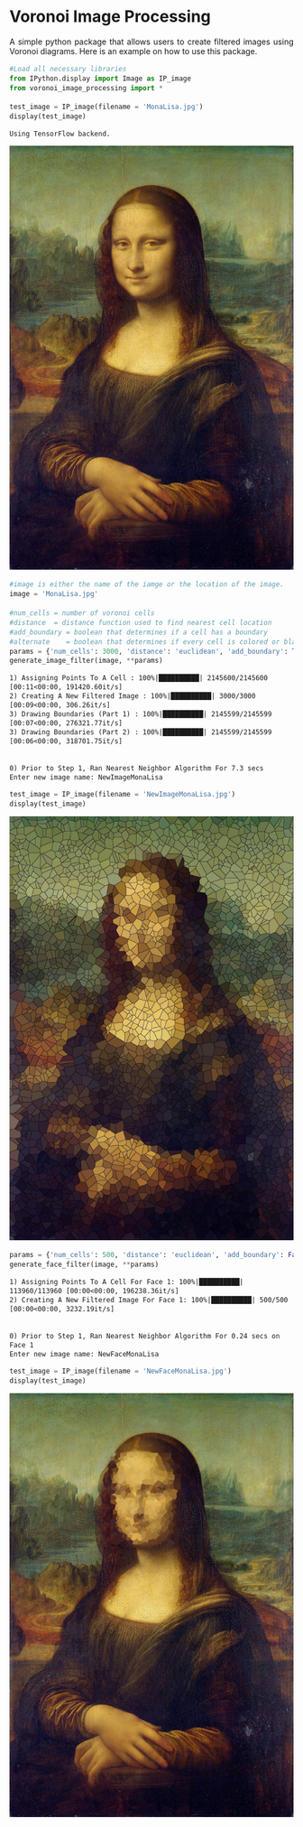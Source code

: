# Voronoi Image Processing

<p align = 'justify'>
A simple python package that allows users to create filtered images using Voronoi diagrams. Here is an example on how to use this package.
</p>


```python
#Load all necessary libraries
from IPython.display import Image as IP_image
from voronoi_image_processing import *

test_image = IP_image(filename = 'MonaLisa.jpg')
display(test_image)
```

    Using TensorFlow backend.



![jpeg](output_2_1.jpeg)



```python
#image is either the name of the iamge or the location of the image.
image = 'MonaLisa.jpg'

#num_cells = number of voronoi cells
#distance  = distance function used to find nearest cell location
#add_boundary = boolean that determines if a cell has a boundary 
#alternate    = boolean that determines if every cell is colored or black and white.
params = {'num_cells': 3000, 'distance': 'euclidean', 'add_boundary': True, 'alternate': False}
generate_image_filter(image, **params)
```

    1) Assigning Points To A Cell : 100%|██████████| 2145600/2145600 [00:11<00:00, 191420.60it/s]
    2) Creating A New Filtered Image : 100%|██████████| 3000/3000 [00:09<00:00, 306.26it/s]
    3) Drawing Boundaries (Part 1) : 100%|██████████| 2145599/2145599 [00:07<00:00, 276321.77it/s]
    3) Drawing Boundaries (Part 2) : 100%|██████████| 2145599/2145599 [00:06<00:00, 318701.75it/s]


    0) Prior to Step 1, Ran Nearest Neighbor Algorithm For 7.3 secs 
    Enter new image name: NewImageMonaLisa



```python
test_image = IP_image(filename = 'NewImageMonaLisa.jpg')
display(test_image)
```


![jpeg](output_4_0.jpeg)



```python
params = {'num_cells': 500, 'distance': 'euclidean', 'add_boundary': False, 'alternate': False}
generate_face_filter(image, **params)
```

    1) Assigning Points To A Cell For Face 1: 100%|██████████| 113960/113960 [00:00<00:00, 196238.36it/s]
    2) Creating A New Filtered Image For Face 1: 100%|██████████| 500/500 [00:00<00:00, 3232.19it/s]


    0) Prior to Step 1, Ran Nearest Neighbor Algorithm For 0.24 secs on Face 1 
    Enter new image name: NewFaceMonaLisa



```python
test_image = IP_image(filename = 'NewFaceMonaLisa.jpg')
display(test_image)
```


![jpeg](output_6_0.jpeg)

